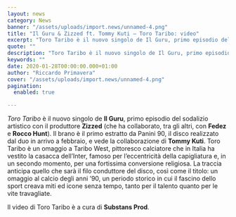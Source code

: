 ```yaml
---
layout: news
category: News
banner: "/assets/uploads/import.news/unnamed-4.png"
title: "Il Guru & Zizzed ft. Tommy Kuti – Toro Taribo: video"
excerpt: "Toro Taribo è il nuovo singolo de Il Guru, primo episodio del sodalizio artistico con il produttore Zizzed (che ha collaborato, tra gli altri, con Fedez e Rocco Hunt). Il brano è il primo estratto da Panini 90, il disco realizzato dal duo in arrivo a febbraio, e vede la collaborazione di Tommy Kuti. Toro [&hellip"
quote: ""
description: "Toro Taribo è il nuovo singolo de Il Guru, primo episodio del sodalizio artistico con il produttore Zizzed (che ha collaborato, tra gli altri, con Fedez e Rocco Hunt). Il brano è il primo estratto da Panini 90, il disco realizzato dal duo in arrivo a febbraio, e vede la collaborazione di Tommy Kuti. Toro [&hellip"
keywords: ""
date: 2020-01-28T00:00:00.000+01:00
author: "Riccardo Primavera"
cover: "/assets/uploads/import.news/unnamed-4.png"
pagination:
  enabled: true

---
```


_Toro Taribo_ è il nuovo singolo de **Il Guru**, primo episodio del sodalizio artistico con il produttore **Zizzed** (che ha collaborato, tra gli altri, con **Fedez** e **Rocco Hunt**). Il brano è il primo estratto da Panini 90, il disco realizzato dal duo in arrivo a febbraio, e vede la collaborazione di **Tommy Kuti**. Toro Taribo è un omaggio a Taribo West, pittoresco calciatore che in Italia ha vestito la casacca dell’Inter, famoso per l’eccentricità della capigliatura e, in un secondo momento, per una fortissima conversione religiosa. La traccia anticipa quello che sarà il filo conduttore del disco, così come il titolo: un omaggio al calcio degli anni ’90, un periodo storico in cui il fascino dello sport creava miti ed icone senza tempo, tanto per il talento quanto per le vite travagliate.

Il video di Toro Taribo è a cura di **Substans Prod**.